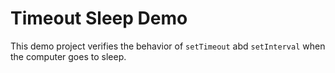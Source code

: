 # Timeout Sleep Demo

This demo project verifies the behavior of `setTimeout` abd `setInterval` when the computer goes to sleep.
